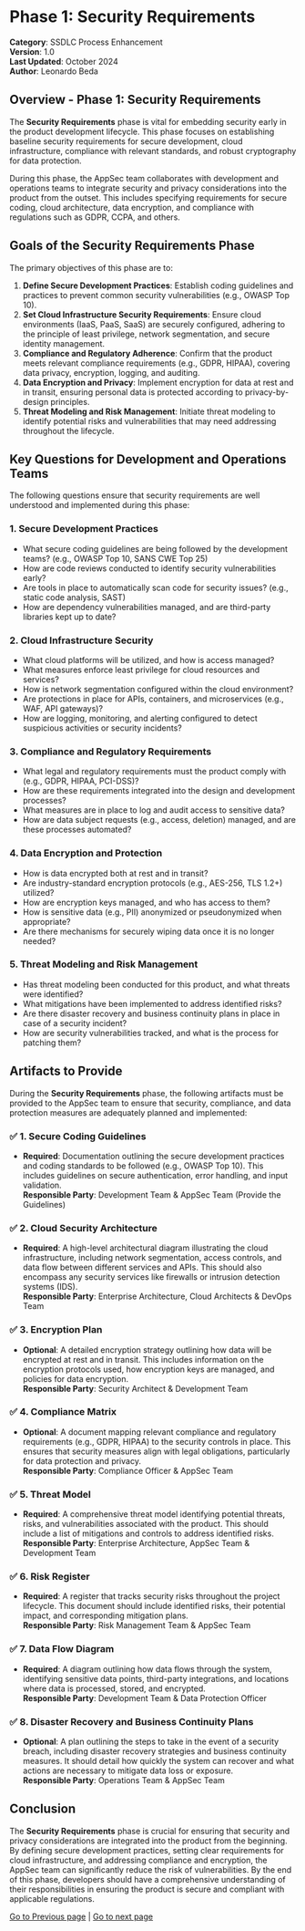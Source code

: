 # Phase 1: Security Requirements

**Category**: SSDLC Process Enhancement  
**Version**: 1.0  
**Last Updated**: October 2024  
**Author**: Leonardo Beda

## Overview - Phase 1: Security Requirements

The **Security Requirements** phase is vital for embedding security early in the product development lifecycle. This phase focuses on establishing baseline security requirements for secure development, cloud infrastructure, compliance with relevant standards, and robust cryptography for data protection.

During this phase, the AppSec team collaborates with development and operations teams to integrate security and privacy considerations into the product from the outset. This includes specifying requirements for secure coding, cloud architecture, data encryption, and compliance with regulations such as GDPR, CCPA, and others.

## Goals of the Security Requirements Phase

The primary objectives of this phase are to:

1. **Define Secure Development Practices**: Establish coding guidelines and practices to prevent common security vulnerabilities (e.g., OWASP Top 10).
2. **Set Cloud Infrastructure Security Requirements**: Ensure cloud environments (IaaS, PaaS, SaaS) are securely configured, adhering to the principle of least privilege, network segmentation, and secure identity management.
3. **Compliance and Regulatory Adherence**: Confirm that the product meets relevant compliance requirements (e.g., GDPR, HIPAA), covering data privacy, encryption, logging, and auditing.
4. **Data Encryption and Privacy**: Implement encryption for data at rest and in transit, ensuring personal data is protected according to privacy-by-design principles.
5. **Threat Modeling and Risk Management**: Initiate threat modeling to identify potential risks and vulnerabilities that may need addressing throughout the lifecycle.

## Key Questions for Development and Operations Teams

The following questions ensure that security requirements are well understood and implemented during this phase:

### 1. **Secure Development Practices**
- What secure coding guidelines are being followed by the development teams? (e.g., OWASP Top 10, SANS CWE Top 25)
- How are code reviews conducted to identify security vulnerabilities early?
- Are tools in place to automatically scan code for security issues? (e.g., static code analysis, SAST)
- How are dependency vulnerabilities managed, and are third-party libraries kept up to date?

### 2. **Cloud Infrastructure Security**
- What cloud platforms will be utilized, and how is access managed?
- What measures enforce least privilege for cloud resources and services?
- How is network segmentation configured within the cloud environment?
- Are protections in place for APIs, containers, and microservices (e.g., WAF, API gateways)?
- How are logging, monitoring, and alerting configured to detect suspicious activities or security incidents?

### 3. **Compliance and Regulatory Requirements**
- What legal and regulatory requirements must the product comply with (e.g., GDPR, HIPAA, PCI-DSS)?
- How are these requirements integrated into the design and development processes?
- What measures are in place to log and audit access to sensitive data?
- How are data subject requests (e.g., access, deletion) managed, and are these processes automated?

### 4. **Data Encryption and Protection**
- How is data encrypted both at rest and in transit?
- Are industry-standard encryption protocols (e.g., AES-256, TLS 1.2+) utilized?
- How are encryption keys managed, and who has access to them?
- How is sensitive data (e.g., PII) anonymized or pseudonymized when appropriate?
- Are there mechanisms for securely wiping data once it is no longer needed?

### 5. **Threat Modeling and Risk Management**
- Has threat modeling been conducted for this product, and what threats were identified?
- What mitigations have been implemented to address identified risks?
- Are there disaster recovery and business continuity plans in place in case of a security incident?
- How are security vulnerabilities tracked, and what is the process for patching them?

## Artifacts to Provide

During the **Security Requirements** phase, the following artifacts must be provided to the AppSec team to ensure that security, compliance, and data protection measures are adequately planned and implemented:

### ✅ **1. Secure Coding Guidelines**
   - **Required**: Documentation outlining the secure development practices and coding standards to be followed (e.g., OWASP Top 10). This includes guidelines on secure authentication, error handling, and input validation.  
   **Responsible Party**: Development Team & AppSec Team (Provide the Guidelines)

### ✅ **2. Cloud Security Architecture**
   - **Required**: A high-level architectural diagram illustrating the cloud infrastructure, including network segmentation, access controls, and data flow between different services and APIs. This should also encompass any security services like firewalls or intrusion detection systems (IDS).  
   **Responsible Party**: Enterprise Architecture, Cloud Architects & DevOps Team

### ✅ **3. Encryption Plan**
   - **Optional**: A detailed encryption strategy outlining how data will be encrypted at rest and in transit. This includes information on the encryption protocols used, how encryption keys are managed, and policies for data encryption.  
   **Responsible Party**: Security Architect & Development Team

### ✅ **4. Compliance Matrix**
   - **Optional**: A document mapping relevant compliance and regulatory requirements (e.g., GDPR, HIPAA) to the security controls in place. This ensures that security measures align with legal obligations, particularly for data protection and privacy.  
   **Responsible Party**: Compliance Officer & AppSec Team

### ✅ **5. Threat Model**
   - **Required**: A comprehensive threat model identifying potential threats, risks, and vulnerabilities associated with the product. This should include a list of mitigations and controls to address identified risks.  
   **Responsible Party**: Enterprise Architecture, AppSec Team & Development Team

### ✅ **6. Risk Register**
   - **Required**: A register that tracks security risks throughout the project lifecycle. This document should include identified risks, their potential impact, and corresponding mitigation plans.  
   **Responsible Party**: Risk Management Team & AppSec Team

### ✅ **7. Data Flow Diagram**
   - **Required**: A diagram outlining how data flows through the system, identifying sensitive data points, third-party integrations, and locations where data is processed, stored, and encrypted.  
   **Responsible Party**: Development Team & Data Protection Officer

### ✅ **8. Disaster Recovery and Business Continuity Plans**
   - **Optional**: A plan outlining the steps to take in the event of a security breach, including disaster recovery strategies and business continuity measures. It should detail how quickly the system can recover and what actions are necessary to mitigate data loss or exposure.  
   **Responsible Party**: Operations Team & AppSec Team

## Conclusion

The **Security Requirements** phase is crucial for ensuring that security and privacy considerations are integrated into the product from the beginning. By defining secure development practices, setting clear requirements for cloud infrastructure, and addressing compliance and encryption, the AppSec team can significantly reduce the risk of vulnerabilities. By the end of this phase, developers should have a comprehensive understanding of their responsibilities in ensuring the product is secure and compliant with applicable regulations.

[Go to Previous page](./Phase0-Business_Reconnaiscense.md) | [Go to next page](./Phase2-Design.md)